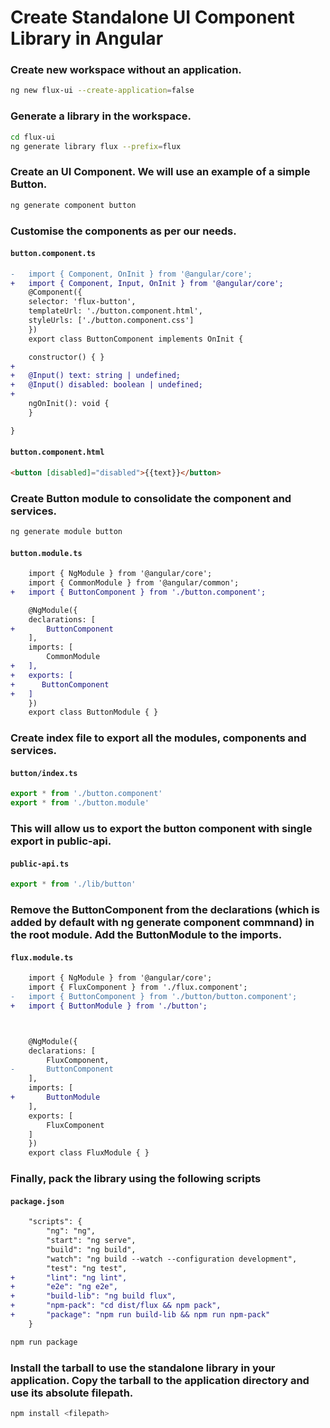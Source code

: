 # Create Standalone UI Component Library in Angular

### Create new workspace without an application.
```bash
ng new flux-ui --create-application=false
```

### Generate a library in the workspace.
```bash
cd flux-ui
ng generate library flux --prefix=flux
```

### Create an UI Component. We will use an example of a simple Button.
```bash
ng generate component button
```

### Customise the components as per our needs.
#### **`button.component.ts`**
```diff
-   import { Component, OnInit } from '@angular/core';
+   import { Component, Input, OnInit } from '@angular/core';
    @Component({
    selector: 'flux-button',
    templateUrl: './button.component.html',
    styleUrls: ['./button.component.css']
    })
    export class ButtonComponent implements OnInit {

    constructor() { }
+    
+   @Input() text: string | undefined;
+   @Input() disabled: boolean | undefined;
+
    ngOnInit(): void {
    }

}
```

#### **`button.component.html`**
```HTML
<button [disabled]="disabled">{{text}}</button>
```

### Create Button module to consolidate the component and services.
```bash
ng generate module button
```

#### **`button.module.ts`**
```diff
    import { NgModule } from '@angular/core';
    import { CommonModule } from '@angular/common';
+   import { ButtonComponent } from './button.component';

    @NgModule({
    declarations: [
+       ButtonComponent
    ],
    imports: [
        CommonModule
+   ],
+   exports: [
+      ButtonComponent
+   ]
    })
    export class ButtonModule { }
```

### Create index file to export all the modules, components and services.
#### **`button/index.ts`**
```ts
export * from './button.component'
export * from './button.module'
```

### This will allow us to export the button component with single export in public-api.
#### **`public-api.ts`**
```ts
export * from './lib/button'
```
### Remove the ButtonComponent from the declarations (which is added by default with ng generate component commnand) in the root module. Add the ButtonModule to the imports.
#### **`flux.module.ts`**
```diff
    import { NgModule } from '@angular/core';
    import { FluxComponent } from './flux.component';
-   import { ButtonComponent } from './button/button.component';
+   import { ButtonModule } from './button';



    @NgModule({
    declarations: [
        FluxComponent,
-       ButtonComponent
    ],
    imports: [
+       ButtonModule
    ],
    exports: [
        FluxComponent
    ]
    })
    export class FluxModule { }
```

### Finally, pack the library using the following scripts
#### **`package.json`**
```diff
    "scripts": {
        "ng": "ng",
        "start": "ng serve",
        "build": "ng build",
        "watch": "ng build --watch --configuration development",
        "test": "ng test",
+       "lint": "ng lint",
+       "e2e": "ng e2e",
+       "build-lib": "ng build flux",
+       "npm-pack": "cd dist/flux && npm pack",
+       "package": "npm run build-lib && npm run npm-pack"
    }
```
```bash
npm run package
```

### Install the tarball to use the standalone library in your application. Copy the tarball to the application directory and use its absolute filepath.

```bash
npm install <filepath>
```